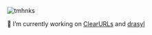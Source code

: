 ![tmhnks](https://user-images.githubusercontent.com/28713602/93106871-25150400-f6b1-11ea-9949-586d8b632a22.gif)

🔭 I’m currently working on [ClearURLs](https://github.com/ClearURLs) and [drasyl](https://github.com/drasyl-overlay)
